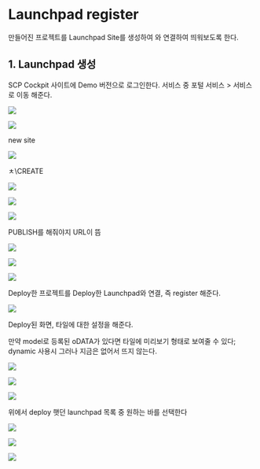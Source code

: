 # Launchpad register

만들어진 프로젝트를 Launchpad  Site를 생성하여 와 연결하여 띄워보도록 한다. 



## 1. Launchpad 생성 

 SCP Cockpit 사이트에 Demo 버전으로 로그인한다. 서비스 중 포털 서비스 &gt; 서비스로 이동 해준다. 

![](.gitbook/assets/image%20%28631%29.png)

![](.gitbook/assets/image%20%28612%29.png)

new site

![](.gitbook/assets/image%20%28580%29.png)

ㅊ\CREATE

![](.gitbook/assets/image%20%28629%29.png)

![](.gitbook/assets/image%20%28571%29.png)

![](.gitbook/assets/image%20%28569%29.png)

 PUBLISH를 해줘야지 URL이 뜸

![](.gitbook/assets/image%20%28585%29.png)

![](.gitbook/assets/image%20%28605%29.png)

![](.gitbook/assets/image%20%28561%29.png)



Deploy한 프로젝트를 Deploy한 Launchpad와 연결, 즉 register 해준다. 

![](.gitbook/assets/image%20%28627%29.png)

 Deploy된 화면, 타일에 대한 설정을 해준다. 

만약 model로 등록된 oDATA가 있다면 타일에 미리보기 형태로 보여줄 수 있다; dynamic 사용시 그러나 지금은 없어서 뜨지 않는다. 

![](.gitbook/assets/image%20%28594%29.png)

![](.gitbook/assets/image%20%28563%29.png)

![](.gitbook/assets/image%20%28626%29.png)

위에서 deploy 햇던 launchpad 목록 중 원하는 바를 선택한다 



![](.gitbook/assets/image%20%28622%29.png)

![](.gitbook/assets/image%20%28597%29.png)

![](.gitbook/assets/image%20%28577%29.png)


